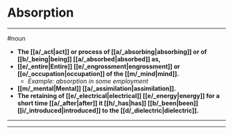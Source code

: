 # Absorption
---
#noun
- **The [[a/_act|act]] or process of [[a/_absorbing|absorbing]] or of [[b/_being|being]] [[a/_absorbed|absorbed]] as,**
- **[[e/_entire|Entire]] [[e/_engrossment|engrossment]] or [[o/_occupation|occupation]] of the [[m/_mind|mind]].**
	- _Example: absorption in some employment_
- **[[m/_mental|Mental]] [[a/_assimilation|assimilation]].**
- **The retaining of [[e/_electrical|electrical]] [[e/_energy|energy]] for a short time [[a/_after|after]] it [[h/_has|has]] [[b/_been|been]] [[i/_introduced|introduced]] to the [[d/_dielectric|dielectric]].**
---
---
